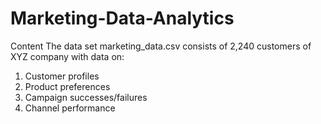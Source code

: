 # Marketing-Data-Analytics
Content The data set marketing_data.csv consists of 2,240 customers of XYZ company with data on:  
1. Customer profiles 
2. Product preferences 
3. Campaign successes/failures 
4. Channel performance
